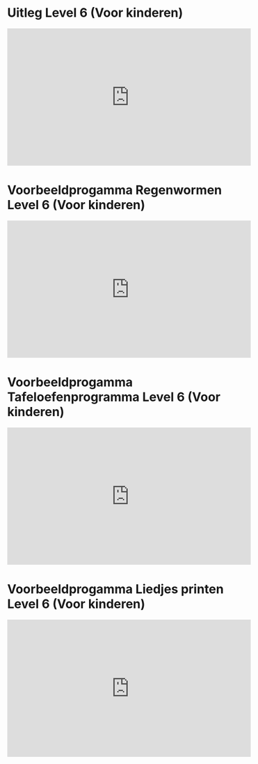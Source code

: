 # Uitleg Level 6 (Voor kinderen)

<iframe width="560" height="315" src="https://www.youtube.com/embed/mRfpvre2X78" frameborder="0" allow="accelerometer; autoplay; encrypted-media; gyroscope; picture-in-picture" allowfullscreen></iframe>

# Voorbeeldprogamma Regenwormen Level 6 (Voor kinderen)

<iframe width="560" height="315" src="https://www.youtube.com/embed/US2_w3kT47U" frameborder="0" allow="accelerometer; autoplay; encrypted-media; gyroscope; picture-in-picture" allowfullscreen></iframe>

# Voorbeeldprogamma Tafeloefenprogramma Level 6 (Voor kinderen)

<iframe width="560" height="315" src="https://www.youtube.com/embed/XpJhXOmKmZ0" frameborder="0" allow="accelerometer; autoplay; encrypted-media; gyroscope; picture-in-picture" allowfullscreen></iframe>

# Voorbeeldprogamma Liedjes printen Level 6 (Voor kinderen)

<iframe width="560" height="315" src="https://www.youtube.com/embed/xRkTyvIgoL8" frameborder="0" allow="accelerometer; autoplay; encrypted-media; gyroscope; picture-in-picture" allowfullscreen></iframe>





